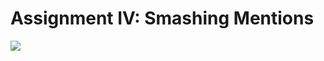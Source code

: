 # Assignment IV: Smashing Mentions
![](https://github.com/Knowledge91/cs193p-ios10-solutions/blob/master/4.gif)

